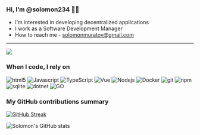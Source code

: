 ### Hi, I’m @solomon234 👋👋
- I’m interested in developing decentralized applications
- I work as a Software Development Manager
- How to reach me - solomonmuratov@gmail.com

---

![](https://komarev.com/ghpvc/?username=solomon234&color=fb4362)

<h3>When I code, I rely on</h3>
<p>
  <img alt="html5" src="https://img.shields.io/badge/-HTML5-E34F26?style=flat-square&logo=html5&logoColor=white" />
  <img alt="Javascript" src="https://img.shields.io/badge/-javascript-f7df1c?style=flat-square&logo=javascript&logoColor=black" />
  <img alt="TypeScript" src="https://img.shields.io/badge/-TypeScript-007ACC?style=flat-square&logo=typescript&logoColor=white" />
  <img alt="Vue" src="https://img.shields.io/badge/-Vue-DD0031?style=flat-square&logo=vuedotjs&logoColor=white" />
  <img alt="Nodejs" src="https://img.shields.io/badge/-Nodejs-43853d?style=flat-square&logo=Node.js&logoColor=white" />
  <img alt="Docker" src="https://img.shields.io/badge/-Docker-46a2f1?style=flat-square&logo=docker&logoColor=white" />
  <img alt="git" src="https://img.shields.io/badge/-Git-F05032?style=flat-square&logo=git&logoColor=white" />
  <img alt="npm" src="https://img.shields.io/badge/-NPM-CB3837?style=flat-square&logo=npm&logoColor=white" />
  <img alt="sqlite" src="https://img.shields.io/badge/-SQLite-003B57?style=flat-square&logo=sqlite&logoColor=white" />
  <img alt="dotnet" src="https://img.shields.io/badge/-.NET-512BD4?style=flat-square&logo=dotnet&logoColor=white" />
  <img alt="GO" src="https://img.shields.io/badge/-GO-00ADD8?style=flat-square&logo=go&logoColor=white" />

  
</p>

<h3>My GitHub contributions summary</h3>

[![GitHub Streak](https://github-readme-streak-stats.herokuapp.com?user=solomon234&theme=dark&ring=fb4362&file=fb4362&currStreakNum=fb4362&currStreakLabel=fb4362&hide_border=true)](https://git.io/streak-stats)

![Solomon's GitHub stats](https://github-readme-stats.vercel.app/api?username=solomon234&hide_border=true&show_icons=true&bg_color=151515&title_color=fb4362&icon_color=fb4362&text_bold=false&text_color=9e9e9e)
